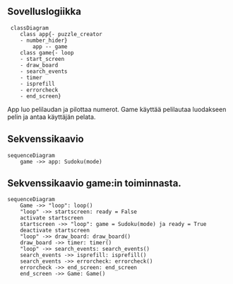 ## Sovelluslogiikka
```mermaid
 classDiagram
    class app{- puzzle_creator
    - number_hider}
        app -- game
    class game{- loop
    - start_screen
    - draw_board
    - search_events
    - timer
    - isprefill
    - errorcheck
    - end_screen}
```
App luo pelilaudan ja pilottaa numerot. Game käyttää pelilautaa luodakseen pelin ja antaa käyttäjän pelata.

## Sekvenssikaavio
```mermaid
sequenceDiagram
    game ->> app: Sudoku(mode)
```
## Sekvenssikaavio game:in toiminnasta.
```mermaid
sequenceDiagram
    Game ->> "loop": loop()
    "loop" ->> startscreen: ready = False
    activate startscreen
    startscreen ->> "loop": game = Sudoku(mode) ja ready = True
    deactivate startscreen
    "loop" ->> draw_board: draw_board()
    draw_board ->> timer: timer()
    "loop" ->> search_events: search_events()
    search_events ->> isprefill: isprefill()
    search_events ->> errorcheck: errorcheck()
    errorcheck ->> end_screen: end_screen
    end_screen ->> Game: Game()
```


